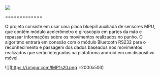 ![](https://i.imgur.com/EOdQe06.png)

=============

O projeto consiste em usar uma placa bluepill auxiliada de sensores MPU, que contêm módulo acelerômetro e giroscópio em partes da mão e repassar informações sobre os movimentos realizados no punho. O algoritmo entrará em conexão com o módulo Bluetooth RS232 para o reconhecimento e passagem dos dados baseados nos movimentos realizados que serão integrados na plataforma android em um dispositivo móvel.

![](https://i.imgur.com/lMP1s20.png =2000x500)
